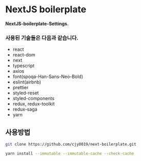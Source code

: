 # NextJS boilerplate

**NextJS-boilerplate-Settings.**

### 사용된 기술들은 다음과 같습니다.

- react
- react-dom
- next
- typescript
- axios
- font(spoqa-Han-Sans-Neo-Bold)
- eslint(airbnb)
- prettier
- styled-reset
- styled-components
- redux, redux-toolkit
- redux-saga
- yarn

## 사용방법

```bash
git clone https://github.com/cjy0019/next-boilerplate.git

yarn install --immutable --immutable-cache --check-cache
```
